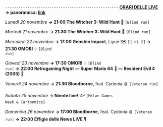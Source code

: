 <code>---------------------------------------------------</code>
<b><u>ORARI DELLE LIVE</u></b>
<b>→ panoramica: <a href="https://trello.com/b/iKwdSGf3/sabaku">link</a></b>

<i>Lunedì 20 novembre</i>
<b>→ 21:00 The Witcher 3: Wild Hunt</b> 🦄 <code>[Blind run]</code>

<i>Martedì 21 novembre</i>
<b>→ 21:30 The Witcher 3: Wild Hunt</b> 🦄 <code>[Blind run]</code>

<i>Mercoledì 22 novembre</i>
<b>→ 17:00 Genshin Impact</b>, Liyue 🗺 <code>[1 di 2]</code>
<b>→ 21:30 OMORI</b> 💡 <code>[Blind run]</code>

<i>Giovedì 23 novembre</i>
<b>→ 17:30 OMORI</b> 💡 <code>[Blind run]</code>
<b>→ 22:00 Retrogaming Night</b>
<b>― Super Mario 64</b> 🍄
<b>― Resident Evil 4 (2005)</b> 🧿

<i>Venerdì 24 novembre</i>
<b>→ 21:30 Bloodborne</b>, feat. Cydonia 🩸 <code>[Veteran run]</code>

<i>Sabato 25 novembre</i>
<b>→ Niente live!</b> 🐟 <code>[Milan Games Week & Cartoomics]</code>

<i>Domenica 26 novembre</i>
<b>→ 17:00 Bloodborne</b>, feat. Cydonia 🩸 <code>[Veteran run]</code>
<b>→ 22:00 Effigie delle News LIVE</b> 🎙
